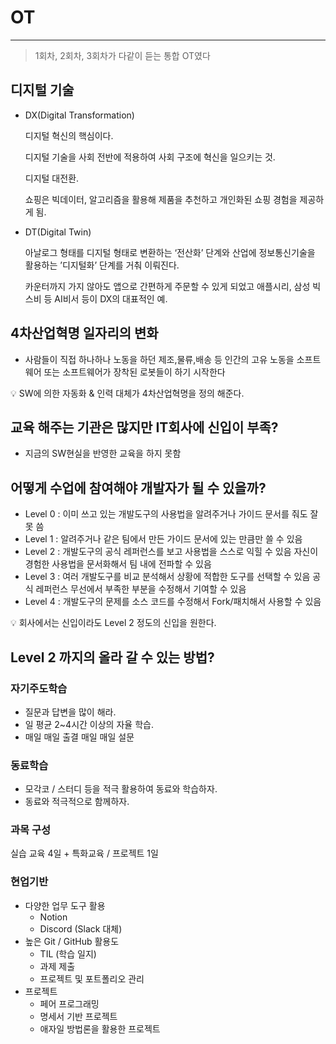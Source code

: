 # OT

---

> 1회차, 2회차, 3회차가 다같이 듣는 통합 OT였다
> 

## 디지털 기술

- DX(Digital Transformation)
  
    디지털 혁신의 핵심이다.
    
    디지털 기술을 사회 전반에 적용하여 사회 구조에 혁신을 일으키는 것.
    
    디지털 대전환.
    
    쇼핑은 빅데이터, 알고리즘을 활용해 제품을 추천하고 개인화된 쇼핑 경험을 제공하게 됨.
    
- DT(Digital Twin)
  
    아날로그 형태를 디지털 형태로 변환하는 ‘전산화’ 단계와 산업에 정보통신기술을 활용하는 
    ’디지털화’ 단계를 거춰 이뤄진다.
    
    카운터까지 가지 않아도 앱으로 간편하게 주문할 수 있게 되었고 애플시리, 삼성 빅스비 등 AI비서 등이 DX의 대표적인 예.
    

## 4차산업혁명 일자리의 변화

- 사람들이 직접 하나하나 노동을 하던 제조,물류,배송 등 인간의 고유 노동을
소프트웨어 또는 소프트웨어가 장착된 로봇들이 하기 시작한다

<aside>
💡 SW에 의한 자동화 & 인력 대체가 4차산업혁명을 정의 해준다.

</aside>

## 교육 해주는 기관은 많지만 IT회사에 신입이 부족?

- 지금의 SW현실을 반영한 교육을 하지 못함

## 어떻게 수업에 참여해야 개발자가 될 수 있을까?

- Level 0 : 이미 쓰고 있는 개발도구의 사용법을 알려주거나 가이드 문서를 줘도 잘 못 씀
- Level 1 : 알려주거나 같은 팀에서 만든 가이드 문서에 있는 만큼만 쓸 수 있음
- Level 2 : 개발도구의 공식 레퍼런스를 보고 사용법을 스스로 익힐 수 있음
              자신이 경험한 사용법을 문서화해서 팀 내에 전파할 수 있음
- Level 3 : 여러 개발도구를 비교 분석해서 상황에 적합한 도구를 선택할 수 있음
              공식 레퍼런스 무선에서 부족한 부분을 수정해서 기여할 수 있음
- Level 4 : 개발도구의 문제를 소스 코드를 수정해서 Fork/패치해서 사용할 수 있음

<aside>
💡 회사에서는 신입이라도 Level 2 정도의 신입을 원한다.

</aside>

## Level 2 까지의 올라 갈 수 있는 방법?

### 자기주도학습

- 질문과 답변을 많이 해라.
- 일 평균 2~4시간 이상의 자율 학습.
- 매일 매일 출결 매일 매일 설문

### 동료학습

- 모각코 / 스터디 등을 적극 활용하여 동료와 학습하자.
- 동료와 적극적으로 함께하자.

### 과목 구성

실습 교육 4일 + 특화교육 / 프로젝트 1일

### 현업기반

- 다양한 업무 도구 활용
    - Notion
    - Discord (Slack 대체)
- 높은 Git / GitHub 활용도
    - TIL (학습 일지)
    - 과제 제출
    - 프로젝트 및 포트폴리오 관리
- 프로젝트
    - 페어 프로그래밍
    - 명세서 기반 프로젝트
    - 애자일 방법론을 활용한 프로젝트
    

